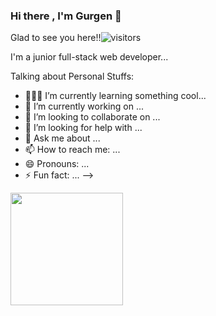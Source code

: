 ### Hi there , I'm Gurgen 👋

Glad to see you here!!![visitors](https://visitor-badge.glitch.me/badge?page_id=gugohh)

I'm a junior  full-stack web developer...

Talking about Personal Stuffs:
- 👨🏻‍💻 I’m currently learning  something cool...
- 🔭 I’m currently working on ...
- 🚀 I’m looking to collaborate on ...
- 🤔 I’m looking for help with ...
- 💬 Ask me about ...
- 📫 How to reach me: ...
- 😄 Pronouns: ...
- ⚡ Fun fact: ...
-->


<img height="180em" src="https://github-readme-stats.vercel.app/api?username=gugohh&show_icons=true&hide_border=true&&count_private=true&include_all_commits=true" />




